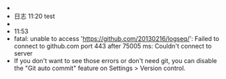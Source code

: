 -
- 日志 11:20 test
-
- 11:53
- fatal: unable to access 'https://github.com/20130216/logseq/': Failed to connect to github.com port 443 after 75005 ms: Couldn't connect to server
- If you don't want to see those errors or don't need git, you can disable the "Git auto commit" feature on Settings > Version control.